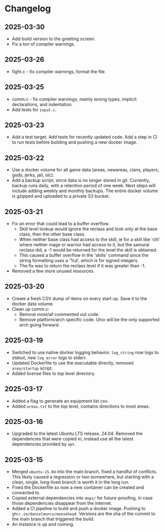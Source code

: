 # Changelog

## 2025-03-30

* Add build version to the greeting screen.
* Fix a ton of compiler warnings.

## 2025-03-26

* fight.c - fix compiler warnings, format the file.

## 2025-03-25

* comm.c - fix compiler warnings, mainly wrong types, implicit declarations, and indentation.
* Add tests for `input.c`.

## 2025-03-23

* Add a test target.  Add tests for recently updated code.  Add a step in CI to run tests before building and pushing a new docker image.

## 2025-03-22

* Use a docker volume for all game data (areas, newareas, clans, players, gods, jerks, jail, olc).
* Add a backup script, since data is no longer stored in git. Currently, backup runs daily, with a retention period of one week.  Next steps will include adding weekly and monthly backups.  The entire docker volume is gzipped and uploaded to a private S3 bucket.

## 2025-03-21

* Fix an error that could lead to a buffer overflow.
  * Skill level lookup would ignore the reclass and look only at the base class, then the other base class.
  * When neither base class had access to the skill, ie for a skill like 'chi' where neither mage or warrior had access to it, but the samurai reclass did, a -1 would be returned for the level the skill is obtained.
  * This caused a buffer overflow in the 'skills' command since the string formatting uses a '%d', which is for signed integers.
  * The fix was to return the reclass level if it was greater than -1.
* Removed a few more unused resources.

## 2025-03-20

* Create a fresh CSV dump of items on every start up.  Save it to the docker data volume.
* Clean up comm.c:
  * Remove most/all commented out code.
  * Remove platform/arch specific code.  Unix will be the only supported arch going forward.

## 2025-03-19

* Switched to use native docker logging behavior. `log_string` now logs to stdout, new `log_error` logs to stderr.
* Updated Dockerfile to use the executable directly, removed `area/startup` script.
* Added license files to top level directory.

## 2025-03-17

* Added a flag to generate an equipment list csv.
* Added `areas.txt` to the top level, contains directions to most areas.

## 2025-03-16

* Upgraded to the latest Ubuntu LTS release, 24.04.  Removed the dependencies that were copied in, instead use all the latest dependencies provided by `apt`.

## 2025-03-15

* Merged `ubuntu-15.04` into the main branch, fixed a handful of conflicts.  This likely caused a regression or two somewhere, but starting with a clean, single, long-lived branch is worth it in the long run.
* Fixed the Dockerfile so now a new container can be created and connected to.
* Copied external dependencies into `deps/` for future-proofing, in case those dependencies disappear from the internet.
* Added a CI pipeline to build and push a docker image.  Pushing to `ghcr.io/danielmunro/moosehead`.  Versions are the sha of the commit to the main branch that triggered the build.
* An instance is up and running.